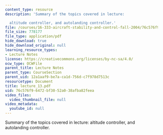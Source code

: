 ```yaml
---
content_type: resource
description: 'Summary of the topics covered in lecture:

  altitude controller, and autolanding controller.'
file: /courses/16-333-aircraft-stability-and-control-fall-2004/76c576f96472bf3052a038afba82feea_lecture_13.pdf
file_size: 778177
file_type: application/pdf
hide_download: true
hide_download_original: null
learning_resource_types:
- Lecture Notes
license: https://creativecommons.org/licenses/by-nc-sa/4.0/
ocw_type: OCWFile
parent_title: Lecture Notes
parent_type: CourseSection
parent_uid: 12a1aaf9-be7a-ca1d-756d-c7f978d7513c
resourcetype: Document
title: lecture_13.pdf
uid: 76c576f9-6472-bf30-52a0-38afba82feea
video_files:
  video_thumbnail_file: null
video_metadata:
  youtube_id: null
---
```

Summary of the topics covered in lecture:
altitude controller, and autolanding controller.
